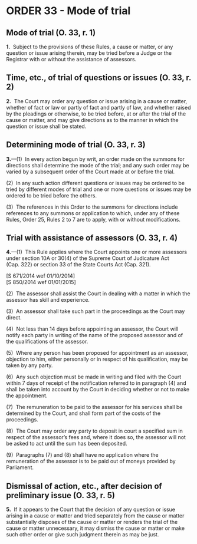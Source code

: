 # ORDER 33 - Mode of trial

## Mode of trial (O. 33, r. 1)

**1.**  Subject to the provisions of these Rules, a cause or matter, or any question or issue arising therein, may be tried before a Judge or the Registrar with or without the assistance of assessors.

## Time, etc., of trial of questions or issues (O. 33, r. 2)

**2.**  The Court may order any question or issue arising in a cause or matter, whether of fact or law or partly of fact and partly of law, and whether raised by the pleadings or otherwise, to be tried before, at or after the trial of the cause or matter, and may give directions as to the manner in which the question or issue shall be stated.

## Determining mode of trial (O. 33, r. 3)

**3.**—(1)  In every action begun by writ, an order made on the summons for directions shall determine the mode of the trial; and any such order may be varied by a subsequent order of the Court made at or before the trial.



(2)  In any such action different questions or issues may be ordered to be tried by different modes of trial and one or more questions or issues may be ordered to be tried before the others.



(3)  The references in this Order to the summons for directions include references to any summons or application to which, under any of these Rules, Order 25, Rules 2 to 7 are to apply, with or without modifications.

## Trial with assistance of assessors (O. 33, r. 4)

**4.**—(1)  This Rule applies where the Court appoints one or more assessors under section 10A or 30(4) of the Supreme Court of Judicature Act (Cap. 322) or section 33 of the State Courts Act (Cap. 321).  
<div class="amendNote">[S 671/2014 wef 01/10/2014]</div>  
<div class="amendNote">[S 850/2014 wef 01/01/2015]</div>



(2)  The assessor shall assist the Court in dealing with a matter in which the assessor has skill and experience.



(3)  An assessor shall take such part in the proceedings as the Court may direct.



(4)  Not less than 14 days before appointing an assessor, the Court will notify each party in writing of the name of the proposed assessor and of the qualifications of the assessor.



(5)  Where any person has been proposed for appointment as an assessor, objection to him, either personally or in respect of his qualification, may be taken by any party.



(6)  Any such objection must be made in writing and filed with the Court within 7 days of receipt of the notification referred to in paragraph (4) and shall be taken into account by the Court in deciding whether or not to make the appointment.



(7)  The remuneration to be paid to the assessor for his services shall be determined by the Court, and shall form part of the costs of the proceedings.



(8)  The Court may order any party to deposit in court a specified sum in respect of the assessor’s fees and, where it does so, the assessor will not be asked to act until the sum has been deposited.



(9)  Paragraphs (7) and (8) shall have no application where the remuneration of the assessor is to be paid out of moneys provided by Parliament.

## Dismissal of action, etc., after decision of preliminary issue (O. 33, r. 5)

**5.**  If it appears to the Court that the decision of any question or issue arising in a cause or matter and tried separately from the cause or matter substantially disposes of the cause or matter or renders the trial of the cause or matter unnecessary, it may dismiss the cause or matter or make such other order or give such judgment therein as may be just.
